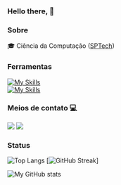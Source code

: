### Hello there,  :wave:

### Sobre
:mortar_board: Ciência da Computação ([SPTech](https://www.sptech.school/))


### Ferramentas

[![My Skills](https://skillicons.dev/icons?i=java,js,python,nodejs,github)](https://skillicons.dev) <br>
[![My Skills](https://skillicons.dev/icons?i=aws,mysql,docker,css,html)](https://skillicons.dev)


###  Meios de contato :computer:
<div align="left">
<a href="www.linkedin.com/in/LucasColtreRoque" target="_blank"><img src="https://img.shields.io/badge/LinkedIn-0077B5?style=for-the-badge&logo=linkedin&logoColor=white" target="_blank"></a>
<a href="mailto:lucascoltreroque11@gmail.com"><img src="https://img.shields.io/badge/Microsoft_Outlook-0078D4?style=for-the-badge&logo=gmail&logoColor=white" target="_blank"></a>

### Status

![Top Langs](https://github-readme-stats.vercel.app/api/top-langs/?username=LCRoque&theme=transparent&layout=compact&show_icons=true&hide_border=true&card_width=250)
[![GitHub Streak](https://streak-stats.demolab.com?user=LCRoque&hide_border=true&theme=transparent)]

![My GitHub stats](https://github-readme-stats.vercel.app/api?username=LCRoque&theme=transparent&show_icons=true&hide_border=true&card_width=250)
